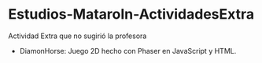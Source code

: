# Estudios-MataroIn-ActividadesExtra

Actividad Extra que no sugirió la profesora


- DiamonHorse: Juego 2D hecho con Phaser en JavaScript y HTML.